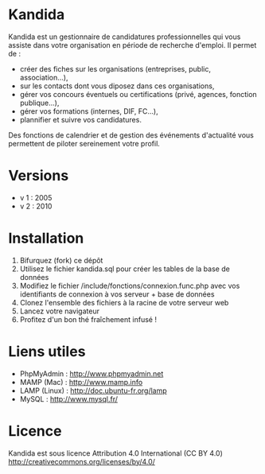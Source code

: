 Kandida
=======

Kandida est un gestionnaire de candidatures professionnelles qui vous assiste dans votre organisation en période de recherche d'emploi. Il permet de :
- créer des fiches sur les organisations (entreprises, public, association...), 
- sur les contacts dont vous diposez dans ces organisations, 
- gérer vos concours éventuels ou certifications (privé, agences, fonction publique...), 
- gérer vos formations (internes, DIF, FC...),
- plannifier et suivre vos candidatures.

Des fonctions de calendrier et de gestion des événements d'actualité vous permettent de piloter sereinement votre profil.


Versions
========
- v 1 : 2005
- v 2 : 2010

Installation
============
1. Bifurquez (fork) ce dépôt
2. Utilisez le fichier kandida.sql pour créer les tables de la base de données
3. Modifiez le fichier /include/fonctions/connexion.func.php avec vos identifiants de connexion à vos serveur + base de données
4. Clonez l'ensemble des fichiers à la racine de votre serveur web
5. Lancez votre navigateur
6. Profitez d'un bon thé fraîchement infusé !

Liens utiles
============
- PhpMyAdmin : http://www.phpmyadmin.net
- MAMP (Mac) : http://www.mamp.info
- LAMP (Linux) : http://doc.ubuntu-fr.org/lamp
- MySQL : http://www.mysql.fr/

Licence
=======
Kandida est sous licence Attribution 4.0 International (CC BY 4.0) http://creativecommons.org/licenses/by/4.0/
